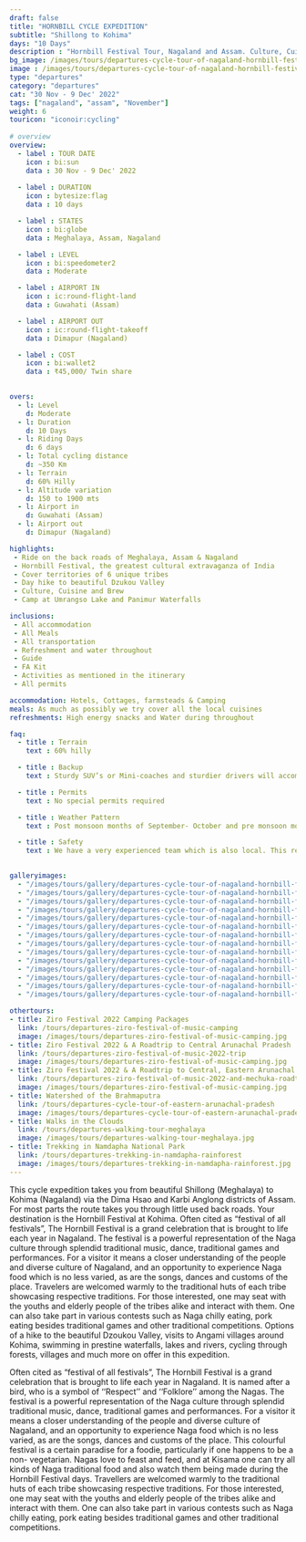 ```yaml
---
draft: false 
title: "HORNBILL CYCLE EXPEDITION"
subtitle: "Shillong to Kohima"
days: "10 Days"
description : "Hornbill Festival Tour, Nagaland and Assam. Culture, Cuisine and Wildlife of Assam and Nagaland"
bg_image: /images/tours/departures-cycle-tour-of-nagaland-hornbill-festival.jpg 
image : /images/tours/departures-cycle-tour-of-nagaland-hornbill-festival.jpg 
type: "departures"
category: "departures"
cat: "30 Nov - 9 Dec' 2022"
tags: ["nagaland", "assam", "November"]
weight: 6
touricon: "iconoir:cycling"
 
# overview
overview:
  - label : TOUR DATE
    icon : bi:sun
    data : 30 Nov - 9 Dec' 2022
    
  - label : DURATION
    icon : bytesize:flag
    data : 10 days

  - label : STATES
    icon : bi:globe
    data : Meghalaya, Assam, Nagaland

  - label : LEVEL
    icon : bi:speedometer2
    data : Moderate  

  - label : AIRPORT IN
    icon : ic:round-flight-land
    data : Guwahati (Assam)

  - label : AIRPORT OUT
    icon : ic:round-flight-takeoff
    data : Dimapur (Nagaland)

  - label : COST
    icon : bi:wallet2
    data : ₹45,000/ Twin share
 

overs:
  - l: Level 
    d: Moderate
  - l: Duration
    d: 10 Days
  - l: Riding Days 
    d: 6 days
  - l: Total cycling distance 
    d: ~350 Km
  - l: Terrain
    d: 60% Hilly
  - l: Altitude variation 
    d: 150 to 1900 mts
  - l: Airport in
    d: Guwahati (Assam)
  - l: Airport out
    d: Dimapur (Nagaland)

highlights:
 - Ride on the back roads of Meghalaya, Assam & Nagaland
 - Hornbill Festival, the greatest cultural extravaganza of India
 - Cover territories of 6 unique tribes
 - Day hike to beautiful Dzukou Valley
 - Culture, Cuisine and Brew
 - Camp at Umrangso Lake and Panimur Waterfalls

inclusions:
 - All accommodation
 - All Meals
 - All transportation
 - Refreshment and water throughout
 - Guide 
 - FA Kit
 - Activities as mentioned in the itinerary
 - All permits

accommodation: Hotels, Cottages, farmsteads & Camping
meals: As much as possibly we try cover all the local cuisines
refreshments: High energy snacks and Water during throughout

faq:
  - title : Terrain
    text : 60% hilly 

  - title : Backup
    text : Sturdy SUV’s or Mini-coaches and sturdier drivers will accompany you on every trip. These vehicles are along right from your airport pick up to your drop back to the airport.

  - title : Permits
    text : No special permits required

  - title : Weather Pattern
    text : Post monsoon months of September- October and pre monsoon months of March-April are very pleasant with blue skies and a fair days. Peak winters are from November to February with the mercury coming down below 10 C, in the evenings, however the days are still favourable for cycling.

  - title : Safety 
    text : We have a very experienced team which is also local. This reflects in the overall safety of our tours. Rest assured your guides know where extra attention is required and when. All our routes are well known to us, we know where the nearest medical facilities are, we know whom to contact if in case of an emergency, we know all the alternate routes in case of road blockages. We have CASEVAC protocols in place to streamline the process in case of emergencies. You can rest easy knowing that in the outdoors in general and this region in particular you are in safe hands with us.
  

galleryimages:
  - "/images/tours/gallery/departures-cycle-tour-of-nagaland-hornbill-festival/departures-cycle-tour-of-nagaland-hornbill-festival1.jpg"
  - "/images/tours/gallery/departures-cycle-tour-of-nagaland-hornbill-festival/departures-cycle-tour-of-nagaland-hornbill-festival2.jpg"
  - "/images/tours/gallery/departures-cycle-tour-of-nagaland-hornbill-festival/departures-cycle-tour-of-nagaland-hornbill-festival3.jpg"
  - "/images/tours/gallery/departures-cycle-tour-of-nagaland-hornbill-festival/departures-cycle-tour-of-nagaland-hornbill-festival4.jpg"
  - "/images/tours/gallery/departures-cycle-tour-of-nagaland-hornbill-festival/departures-cycle-tour-of-nagaland-hornbill-festival5.jpg"
  - "/images/tours/gallery/departures-cycle-tour-of-nagaland-hornbill-festival/departures-cycle-tour-of-nagaland-hornbill-festival6.jpg"
  - "/images/tours/gallery/departures-cycle-tour-of-nagaland-hornbill-festival/departures-cycle-tour-of-nagaland-hornbill-festival7.jpg"
  - "/images/tours/gallery/departures-cycle-tour-of-nagaland-hornbill-festival/departures-cycle-tour-of-nagaland-hornbill-festival8.jpg"
  - "/images/tours/gallery/departures-cycle-tour-of-nagaland-hornbill-festival/departures-cycle-tour-of-nagaland-hornbill-festival9.jpg"
  - "/images/tours/gallery/departures-cycle-tour-of-nagaland-hornbill-festival/departures-cycle-tour-of-nagaland-hornbill-festival10.jpg"
  - "/images/tours/gallery/departures-cycle-tour-of-nagaland-hornbill-festival/departures-cycle-tour-of-nagaland-hornbill-festival11.jpg"
  - "/images/tours/gallery/departures-cycle-tour-of-nagaland-hornbill-festival/departures-cycle-tour-of-nagaland-hornbill-festival12.jpg"
  - "/images/tours/gallery/departures-cycle-tour-of-nagaland-hornbill-festival/departures-cycle-tour-of-nagaland-hornbill-festival13.jpg"
  - "/images/tours/gallery/departures-cycle-tour-of-nagaland-hornbill-festival/departures-cycle-tour-of-nagaland-hornbill-festival14.jpg"

othertours:
- title: Ziro Festival 2022 Camping Packages
  link: /tours/departures-ziro-festival-of-music-camping
  image: /images/tours/departures-ziro-festival-of-music-camping.jpg
- title: Ziro Festival 2022 & A Roadtrip to Central Arunachal Pradesh
  link: /tours/departures-ziro-festival-of-music-2022-trip
  image: /images/tours/departures-ziro-festival-of-music-camping.jpg
- title: Ziro Festival 2022 & A Roadtrip to Central, Eastern Arunachal Pradesh
  link: /tours/departures-ziro-festival-of-music-2022-and-mechuka-roadtrip
  image: /images/tours/departures-ziro-festival-of-music-camping.jpg
- title: Watershed of the Brahmaputra 
  link: /tours/departures-cycle-tour-of-eastern-arunachal-pradesh
  image: /images/tours/departures-cycle-tour-of-eastern-arunachal-pradesh.jpg
- title: Walks in the Clouds
  link: /tours/departures-walking-tour-meghalaya
  image: /images/tours/departures-walking-tour-meghalaya.jpg
- title: Trekking in Namdapha National Park
  link: /tours/departures-trekking-in-namdapha-rainforest
  image: /images/tours/departures-trekking-in-namdapha-rainforest.jpg 
---
```

 

This cycle expedition takes you from beautiful Shillong (Meghalaya) to Kohima (Nagaland) via the Dima Hsao and Karbi Anglong districts of Assam. For most parts the route takes you through little used back roads. Your destination is the Hornbill Festival at Kohima.
Often cited as “festival of all festivals”, The Hornbill Festival is a grand celebration that is brought to life each year in Nagaland. The festival is a powerful representation of the Naga culture through splendid traditional music, dance, traditional games and performances. For a visitor it means a closer understanding of the people and diverse culture of Nagaland, and an opportunity to experience Naga food which is no less varied, as are the songs, dances and customs of the place. Travelers are welcomed warmly to the traditional huts of each tribe showcasing respective traditions. For those interested, one may seat with the youths and elderly people of the tribes alike and interact with them. One can also take part in various contests such as Naga chilly eating, pork eating besides traditional games and other traditional competitions.
Options of a hike to the beautiful Dzoukou Valley, visits to Angami villages around Kohima, swimming in prestine waterfalls, lakes and rivers, cycling through forests, villages and much more on offer in this expedition.

Often cited as “festival of all festivals”, The Hornbill Festival is a grand celebration that is brought to life each year in Nagaland. It is named after a bird, who is a symbol of ‘‘Respect’’ and ‘‘Folklore’’ among the Nagas. The festival is a powerful representation of the Naga culture through splendid traditional music, dance, traditional games and performances. For a  visitor it means a closer understanding of the people and diverse culture of Nagaland, and an opportunity to experience Naga food which is no less varied, as are the songs, dances and customs of the place. This colourful festival is a certain paradise for a foodie, particularly if one happens to be a non- vegetarian. Nagas love to feast and feed, and at Kisama one can try all kinds of Naga traditional food and also watch them being made during the Hornbill Festival days. Travellers are welcomed warmly to the traditional huts of each tribe showcasing respective traditions. For those interested, one may seat with the youths and elderly people of the tribes alike and interact with them. One can also take part in various contests such as Naga chilly eating, pork eating besides traditional games and other traditional competitions.
